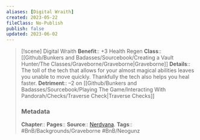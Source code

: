 ```yaml
---
aliases: [Digital Wraith]
created: 2023-05-22
fileClass: No-Publish
publish: false
updated: 2023-06-02
---
```


> [!scene] Digital Wraith
> **Benefit**:: +3 Health Regen
> **Class**:: [[Github/Bunkers and Badasses/Sourcebook/Creating a Vault Hunter/The Classes/Graveborne/Graveborne|Graveborne]]
> **Details**:: The toll of the tech that allows for your almost magical abilities leaves you unable to move quickly. Thankfully the tech also helps you heal faster.
> **Detriment**:: –2 on [[Github/Bunkers and Badasses/Sourcebook/Playing The Game/Interacting With Pandorah/Checks/Traverse Check|Traverse Checks]]
> ### Metadata
> **Chapter**:: 
> **Pages**::
> **Source**:: [Nerdvana](https://nerdvanagames.com).
> **Tags**:: #BnB/Backgrounds/Graveborne #BnB/Neogunz

